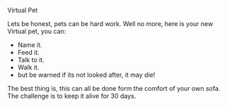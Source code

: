 Virtual Pet

Lets be honest, pets can be hard work. 
Well no more, here is your new Virtual pet, you can:

- Name it.
- Feed it.
- Talk to it.
- Walk it.
- but be warned if its not looked after, it may die!

The best thing is, this can all be done form the comfort of your own sofa.
The challenge is to keep it alive for 30 days.  
